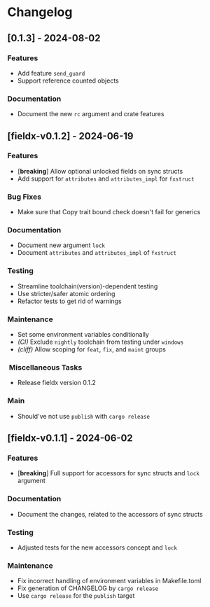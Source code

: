 # Changelog

## [0.1.3] - 2024-08-02

### Features

- Add feature `send_guard`
- Support reference counted objects

### Documentation

- Document the new `rc` argument and crate features

## [fieldx-v0.1.2] - 2024-06-19

### Features

- [**breaking**] Allow optional unlocked fields on sync structs
- Add support for `attributes` and `attributes_impl` for `fxstruct`

### Bug Fixes

- Make sure that Copy trait bound check doesn't fail for generics

### Documentation

- Document new argument `lock`
- Document `attributes` and `attributes_impl` of `fxstruct`

### Testing

- Streamline toolchain(version)-dependent testing
- Use stricter/safer atomic ordering
- Refactor tests to get rid of warnings

### Maintenance

- Set some environment variables conditionally
- *(CI)* Exclude `nightly` toolchain from testing under `windows`
- *(cliff)* Allow scoping for `feat`, `fix`, and `maint` groups

### ️ Miscellaneous Tasks

- Release fieldx version 0.1.2

### Main

- Should've not use `publish` with `cargo release`

## [fieldx-v0.1.1] - 2024-06-02

### Features

- [**breaking**] Full support for accessors for sync structs and `lock` argument

### Documentation

- Document the changes, related to the accessors of sync structs

### Testing

- Adjusted tests for the new accessors concept and `lock`

### Maintenance

- Fix incorrect handling of environment variables in Makefile.toml
- Fix generation of CHANGELOG by `cargo release`
- Use `cargo release` for the `publish` target

<!-- generated by git-cliff -->
